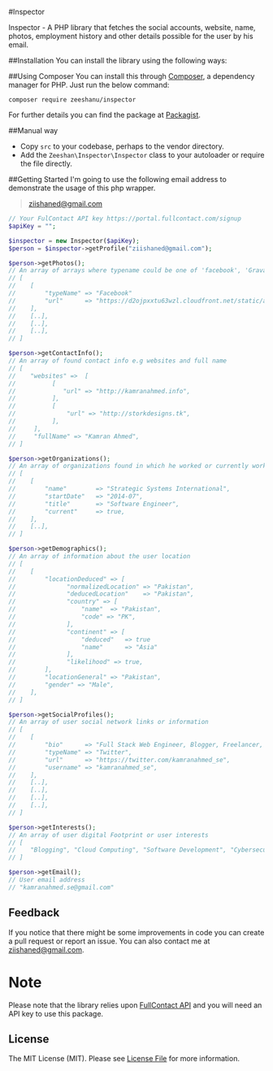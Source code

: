 #Inspector

Inspector - A PHP library that fetches the social accounts, website, name, photos, employment history and other details possible for the user by his email.

##Installation
You can install the library using the following ways:

##Using Composer
You can install this through <a href="http://getcomposer.org/">Composer</a>, a dependency manager for PHP. Just run the below command:

```
composer require zeeshanu/inspector
```

For further details you can find the package at <a href="https://packagist.org/packages/zeeshanu/inspector">Packagist</a>.

##Manual way
- Copy <code>src</code> to your codebase, perhaps to the vendor directory.
- Add the <code>Zeeshan\Inspector\Inspector</code> class to your autoloader or require the file directly.

##Getting Started
I'm going to use the following email address to demonstrate the usage of this php wrapper.

>ziishaned@gmail.com

```php
// Your FulContact API key https://portal.fullcontact.com/signup
$apiKey = "";

$inspector = new Inspector($apiKey);
$person = $inspector->getProfile("ziishaned@gmail.com");

$person->getPhotos();
// An array of arrays where typename could be one of 'facebook', 'Gravatar', 'Twitter' etc
// [
//    [
//        "typeName" => "Facebook"
//        "url"      => "https://d2ojpxxtu63wzl.cloudfront.net/static/a2dcfe7a0136f34ace8c8fd378557a96_ce4301d022a5423869916af01ad8c2c//                       e11f7638b11958db47b89bf4ef7369ab7",
//    ],
//    [..],
//    [..],
//    [..],
// ]

$person->getContactInfo();
// An array of found contact info e.g websites and full name
// [
//    "websites" =>  [
//          [
//             "url" => "http://kamranahmed.info",
//          ],
//          [
//              "url" => "http://storkdesigns.tk",
//          ],
//     ],
//     "fullName" => "Kamran Ahmed",
// ]

$person->getOrganizations();
// An array of organizations found in which he worked or currently working
// [
//    [
//    	  "name" 		=> "Strategic Systems International",
//        "startDate" 	=> "2014-07",
//        "title" 		=> "Software Engineer",
//        "current" 	=> true,               
//    ],
//	  [..],
// ]

$person->getDemographics();
// An array of information about the user location
// [
//    [
//    	  "locationDeduced"	=> [
//				"normalizedLocation" => "Pakistan",
//				"deducedLocation"    => "Pakistan",
//		  		"country" => [
//					"name" 	=> "Pakistan",
//               	"code" => "PK",
//		   		],
//		   		"continent" => [
//					"deduced" 	=> true
//              	"name" 		=> "Asia"
//		   		],
//		   		"likelihood" => true,
//		  ],
//		  "locationGeneral" => "Pakistan",
//        "gender" => "Male",               
//    ],
// ]

$person->getSocialProfiles();
// An array of user social network links or information
// [
//    [
//    	  "bio" 	 => "Full Stack Web Engineer, Blogger, Freelancer, IT Enthusiast, Open Source and Web Lover, PHP and Javascript Fanatic, http://t.co/8lHamq4FpE",
//        "typeName" => "Twitter",
//        "url"		 => "https://twitter.com/kamranahmed_se",
//        "username" => "kamranahmed_se",              
//    ],
//	  [..],
//	  [..],
//	  [..],
//	  [..],
// ]

$person->getInterests();
// An array of user digital Footprint or user interests
// [
//    "Blogging", "Cloud Computing", "Software Development", "Cybersecurity", "Hacking",
// ]

$person->getEmail();
// User email address
// "kamranahmed.se@gmail.com"
```

## Feedback
If you notice that there might be some improvements in code you can create a pull request or report an issue. You can also contact me at <a href="mailto:ziishaned@gmail.com">ziishaned@gmail.com</a>.

# Note
Please note that the library relies upon <a href="https://portal.fullcontact.com/signup">FullContact API</a> and you will need an API key to use this package.

## License
The MIT License (MIT). Please see [License File](LICENSE.md) for more information.
